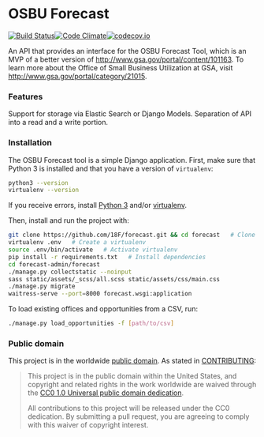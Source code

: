 # OSBU Forecast

[![Build Status](https://travis-ci.org/18F/forecast.svg?branch=master)](https://travis-ci.org/18F/forecast)[![Code Climate](https://codeclimate.com/github/18F/forecast/badges/gpa.svg)](https://codeclimate.com/github/18F/forecast)[![codecov.io](https://codecov.io/github/18F/forecast/coverage.svg?branch=master)](https://codecov.io/github/18F/forecast?branch=master)

An API that provides an interface for the OSBU Forecast Tool, which is an MVP of a better version of http://www.gsa.gov/portal/content/101163. To learn more about the Office of Small Business Utilization at GSA, visit http://www.gsa.gov/portal/category/21015.

### Features
Support for storage via Elastic Search or Django Models.
Separation of API into a read and a write portion.

### Installation

The OSBU Forecast tool is a simple Django application. First, make sure that Python 3 is installed and that you have a version of `virtualenv`:

```bash
python3 --version
virtualenv --version
```

If you receive errors, install [Python 3](https://docs.python.org/3.5/using/index.html) and/or [virtualenv](https://virtualenv.readthedocs.org/en/latest/installation.html).

Then, install and run the project with:

```bash
git clone https://github.com/18F/forecast.git && cd forecast   # Clone the repository
virtualenv .env   # Create a virtualenv
source .env/bin/activate   # Activate virtualenv
pip install -r requirements.txt   # Install dependencies
cd forecast-admin/forecast
./manage.py collectstatic --noinput  
sass static/assets/_scss/all.scss static/assets/css/main.css
./manage.py migrate
waitress-serve --port=8000 forecast.wsgi:application
```

To load existing offices and opportunities from a CSV, run:

```bash
./manage.py load_opportunities -f [path/to/csv]
```

### Public domain

This project is in the worldwide [public domain](LICENSE.md). As stated in [CONTRIBUTING](CONTRIBUTING.md):

> This project is in the public domain within the United States, and copyright and related rights in the work worldwide are waived through the [CC0 1.0 Universal public domain dedication](https://creativecommons.org/publicdomain/zero/1.0/).
>
> All contributions to this project will be released under the CC0 dedication. By submitting a pull request, you are agreeing to comply with this waiver of copyright interest.
